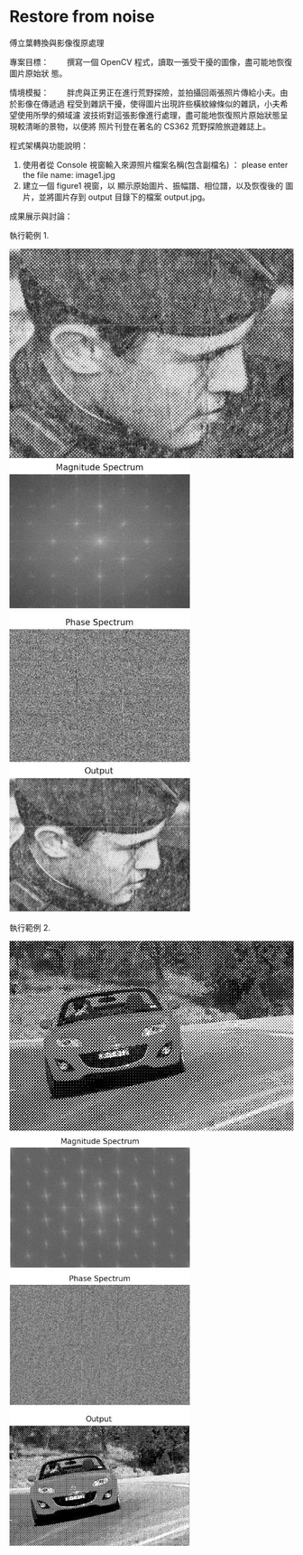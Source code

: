 ﻿# Restore from noise
傅立葉轉換與影像復原處理

專案目標：
　　撰寫一個 OpenCV 程式，讀取一張受干擾的圖像，盡可能地恢復圖片原始狀
態。

情境模擬：
　　胖虎與正男正在進行荒野探險，並拍攝回兩張照片傳給小夫。由於影像在傳遞過
程受到雜訊干擾，使得圖片出現許些橫紋線條似的雜訊，小夫希望使用所學的頻域濾
波技術對這張影像進行處理，盡可能地恢復照片原始狀態呈現較清晰的景物，以便將
照片刊登在著名的 CS362 荒野探險旅遊雜誌上。

程式架構與功能說明：
1. 使用者從 Console 視窗輸入來源照片檔案名稱(包含副檔名) ：
please enter the file name: image1.jpg 
2. 建立一個 figure1 視窗，以 顯示原始圖片、振幅譜、相位譜，以及恢復後的
圖片，並將圖片存到 output 目錄下的檔案 output.jpg。

成果展示與討論：

執行範例 1.

![Original Image](input1.jpg)
![Magnitude Spectrum](demo\magnitude1.jpg)
![Phase Spectrum](demo\phase1.jpg)
![Output](demo\output1.jpg)

執行範例 2.

![Original Image](input2.jpg)
![Magnitude Spectrum](demo\magnitude2.jpg)
![Phase Spectrum](demo\phase2.jpg)
![Output](demo\output2.jpg)



